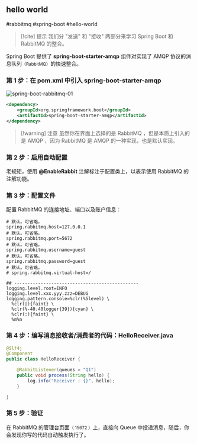 ## hello world

#rabbitmq #spring-boot  #hello-world 

> [!cite] 提示
> 我们分 "发送" 和 "接收" 两部分来学习 Spring Boot 和 RabbitMQ 的整合。

Spring Boot 提供了 **spring-boot-starter-amqp** 组件对实现了 AMQP 协议的消息队列<small>（RabbitMQ）</small>的快速整合。

### 第 1 步：在 pom.xml 中引入 spring-boot-starter-amqp

![spring-boot-rabbitmq-01](https://woniumd.oss-cn-hangzhou.aliyuncs.com/java/hemiao/20220627172012.png)

```xml
<dependency>
    <groupId>org.springframework.boot</groupId>
    <artifactId>spring-boot-starter-amqp</artifactId>
</dependency>
```

> [!warning] 注意
> 虽然你在界面上选择的是 RabbitMQ ，但是本质上引入的是 AMQP ，因为 RabbitMQ 是 AMQP 的一种实现，也是默认实现。

### 第 2 步：启用自动配置

老规矩，使用 **@EnableRabbit** 注解标注于配置类上，以表示使用 RabbitMQ 的注解功能。

### 第 3 步：配置文件

配置 RabbitMQ 的连接地址、端口以及账户信息：

``` properties
# 默认。可省略。
spring.rabbitmq.host=127.0.0.1
# 默认。可省略。
spring.rabbitmq.port=5672
# 默认。可省略。
spring.rabbitmq.username=guest
# 默认。可省略。
spring.rabbitmq.password=guest
# 默认。可省略。
# spring.rabbitmq.virtual-host=/

## -----------------------------------------------
logging.level.root=INFO
logging.level.xxx.yyy.zzz=DEBUG
logging.pattern.console=%clr(%5level) \
  %clr(|){faint} \
  %clr(%-40.40logger{39}){cyan} \
  %clr(:){faint} \
  %m%n
```

### 第 4 步：编写消息接收者/消费者的代码：HelloReceiver.java

```java
@Slf4j
@Component
public class HelloReceiver {

    @RabbitListener(queues = "Q1")
    public void process(String hello) {
        log.info("Receiver : {}", hello);
    }

}
```

### **第 5 步**：验证

在 RabbitMQ 的管理台页面<small>（ 15672 ）</small>上，直接向 Queue 中投递消息，随后，你会发现你写的代码自动触发执行了。

